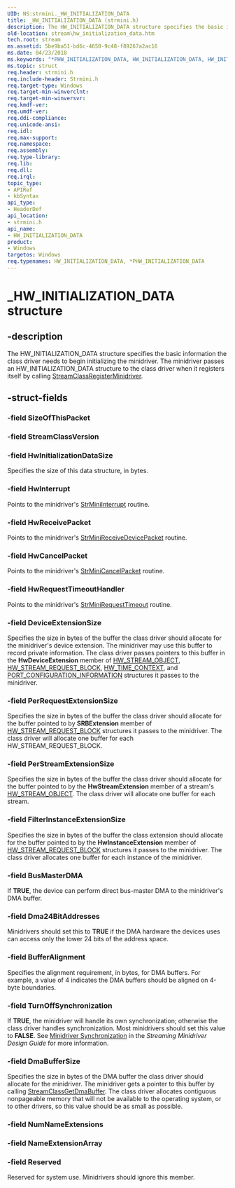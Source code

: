 ```yaml
---
UID: NS:strmini._HW_INITIALIZATION_DATA
title: _HW_INITIALIZATION_DATA (strmini.h)
description: The HW_INITIALIZATION_DATA structure specifies the basic information the class driver needs to begin initializing the minidriver.
old-location: stream\hw_initialization_data.htm
tech.root: stream
ms.assetid: 5be9ba51-bd6c-4650-9c48-f89267a2ac16
ms.date: 04/23/2018
ms.keywords: "*PHW_INITIALIZATION_DATA, HW_INITIALIZATION_DATA, HW_INITIALIZATION_DATA structure [Streaming Media Devices], PHW_INITIALIZATION_DATA, PHW_INITIALIZATION_DATA structure pointer [Streaming Media Devices], _HW_INITIALIZATION_DATA, _HW_INITIALIZATION_DATA structure [Streaming Media Devices], strclass-struct_7c987d6a-732c-4de9-b98a-b68873458c41.xml, stream.hw_initialization_data, strmini/HW_INITIALIZATION_DATA, strmini/PHW_INITIALIZATION_DATA"
ms.topic: struct
req.header: strmini.h
req.include-header: Strmini.h
req.target-type: Windows
req.target-min-winverclnt: 
req.target-min-winversvr: 
req.kmdf-ver: 
req.umdf-ver: 
req.ddi-compliance: 
req.unicode-ansi: 
req.idl: 
req.max-support: 
req.namespace: 
req.assembly: 
req.type-library: 
req.lib: 
req.dll: 
req.irql: 
topic_type:
- APIRef
- kbSyntax
api_type:
- HeaderDef
api_location:
- strmini.h
api_name:
- HW_INITIALIZATION_DATA
product:
- Windows
targetos: Windows
req.typenames: HW_INITIALIZATION_DATA, *PHW_INITIALIZATION_DATA
---
```


# _HW_INITIALIZATION_DATA structure


## -description


The HW_INITIALIZATION_DATA structure specifies the basic information the class driver needs to begin initializing the minidriver. The minidriver passes an HW_INITIALIZATION_DATA structure to the class driver when it registers itself by calling <a href="https://msdn.microsoft.com/library/windows/hardware/ff568263">StreamClassRegisterMinidriver</a>.


## -struct-fields




### -field SizeOfThisPacket

 


### -field StreamClassVersion

 


### -field HwInitializationDataSize

Specifies the size of this data structure, in bytes.


### -field HwInterrupt

Points to the minidriver's <a href="https://msdn.microsoft.com/library/windows/hardware/ff568459">StrMiniInterrupt</a> routine.


### -field HwReceivePacket

Points to the minidriver's <a href="https://msdn.microsoft.com/library/windows/hardware/ff568463">StrMiniReceiveDevicePacket</a> routine.


### -field HwCancelPacket

Points to the minidriver's <a href="https://msdn.microsoft.com/library/windows/hardware/ff568448">StrMiniCancelPacket</a> routine.


### -field HwRequestTimeoutHandler

Points to the minidriver's <a href="https://msdn.microsoft.com/library/windows/hardware/ff568473">StrMiniRequestTimeout</a> routine.


### -field DeviceExtensionSize

Specifies the size in bytes of the buffer the class driver should allocate for the minidriver's device extension. The minidriver may use this buffer to record private information. The class driver passes pointers to this buffer in the <b>HwDeviceExtension</b> member of <a href="https://msdn.microsoft.com/library/windows/hardware/ff559697">HW_STREAM_OBJECT</a>, <a href="https://msdn.microsoft.com/library/windows/hardware/ff559702">HW_STREAM_REQUEST_BLOCK</a>, <a href="https://msdn.microsoft.com/library/windows/hardware/ff559706">HW_TIME_CONTEXT</a>, and <a href="https://msdn.microsoft.com/library/windows/hardware/ff567785">PORT_CONFIGURATION_INFORMATION</a> structures it passes to the minidriver.


### -field PerRequestExtensionSize

Specifies the size in bytes of the buffer the class driver should allocate for the buffer pointed to by <b>SRBExtension</b> member of <a href="https://msdn.microsoft.com/library/windows/hardware/ff559702">HW_STREAM_REQUEST_BLOCK</a> structures it passes to the minidriver. The class driver will allocate one buffer for each HW_STREAM_REQUEST_BLOCK.


### -field PerStreamExtensionSize

Specifies the size in bytes of the buffer the class driver should allocate for the buffer pointed to by the <b>HwStreamExtension</b> member of a stream's <a href="https://msdn.microsoft.com/library/windows/hardware/ff559697">HW_STREAM_OBJECT</a>. The class driver will allocate one buffer for each stream.


### -field FilterInstanceExtensionSize

Specifies the size in bytes of the buffer the class extension should allocate for the buffer pointed to by the <b>HwInstanceExtension</b> member of <a href="https://msdn.microsoft.com/library/windows/hardware/ff559702">HW_STREAM_REQUEST_BLOCK</a> structures it passes to the minidriver. The class driver allocates one buffer for each instance of the minidriver.


### -field BusMasterDMA

If <b>TRUE</b>, the device can perform direct bus-master DMA to the minidriver's DMA buffer.


### -field Dma24BitAddresses

Minidrivers should set this to <b>TRUE</b> if the DMA hardware the devices uses can access only the lower 24 bits of the address space.


### -field BufferAlignment

Specifies the alignment requirement, in bytes, for DMA buffers. For example, a value of 4 indicates the DMA buffers should be aligned on 4-byte boundaries.


### -field TurnOffSynchronization

If <b>TRUE</b>, the minidriver will handle its own synchronization; otherwise the class driver handles synchronization. Most minidrivers should set this value to <b>FALSE</b>. See <a href="https://msdn.microsoft.com/2f560e7a-4717-4b3f-9513-e34fcb2b5e6c">Minidriver Synchronization</a> in the <i>Streaming Minidriver Design Guide</i> for more information.


### -field DmaBufferSize

Specifies the size in bytes of the DMA buffer the class driver should allocate for the minidriver. The minidriver gets a pointer to this buffer by calling <a href="https://msdn.microsoft.com/library/windows/hardware/ff568243">StreamClassGetDmaBuffer</a>. The class driver allocates contiguous nonpageable memory that will not be available to the operating system, or to other drivers, so this value should be as small as possible.


### -field NumNameExtensions

 


### -field NameExtensionArray

 


### -field Reserved

Reserved for system use. Minidrivers should ignore this member.

